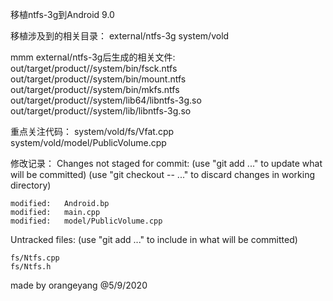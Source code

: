 移植ntfs-3g到Android 9.0


移植涉及到的相关目录：
external/ntfs-3g
system/vold


mmm external/ntfs-3g后生成的相关文件:
out/target/product/<project>/system/bin/fsck.ntfs
out/target/product/<project>/system/bin/mount.ntfs
out/target/product/<project>/system/bin/mkfs.ntfs
out/target/product/<project>/system/lib64/libntfs-3g.so
out/target/product/<project>/system/lib/libntfs-3g.so


重点关注代码：
system/vold/fs/Vfat.cpp
system/vold/model/PublicVolume.cpp


修改记录：
Changes not staged for commit:
  (use "git add <file>..." to update what will be committed)
  (use "git checkout -- <file>..." to discard changes in working directory)

	modified:   Android.bp
	modified:   main.cpp
	modified:   model/PublicVolume.cpp

Untracked files:
  (use "git add <file>..." to include in what will be committed)

	fs/Ntfs.cpp
	fs/Ntfs.h







made by orangeyang @5/9/2020
